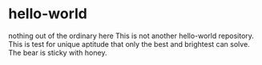 # hello-world
nothing out of the ordinary here
This is not another hello-world repository.  
This is test for unique aptitude that only the best and brightest can solve.
The bear is sticky with honey.  
